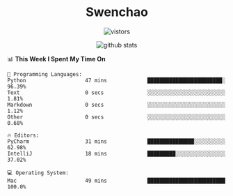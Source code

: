 <h1 align="center">Swenchao</h3>

<p align="center">
  <img src="https://visitor-badge.glitch.me/badge?page_id=Swenchao" alt="vistors" />
</p>

<p align="center">
  <img src="https://github-readme-stats.vercel.app/api?username=Swenchao&count_private=true&show_icons=true&theme=vue-dark&hide_title=true" alt="github stats" />
</p>

<!--START_SECTION:waka-->
📊 **This Week I Spent My Time On** 

```text
💬 Programming Languages: 
Python                   47 mins             ████████████████████████░   96.39% 
Text                     0 secs              ░░░░░░░░░░░░░░░░░░░░░░░░░   1.81% 
Markdown                 0 secs              ░░░░░░░░░░░░░░░░░░░░░░░░░   1.12% 
Other                    0 secs              ░░░░░░░░░░░░░░░░░░░░░░░░░   0.68%

🔥 Editors: 
PyCharm                  31 mins             ███████████████░░░░░░░░░░   62.98% 
IntelliJ                 18 mins             █████████░░░░░░░░░░░░░░░░   37.02%

💻 Operating System: 
Mac                      49 mins             █████████████████████████   100.0%

```


<!--END_SECTION:waka-->
